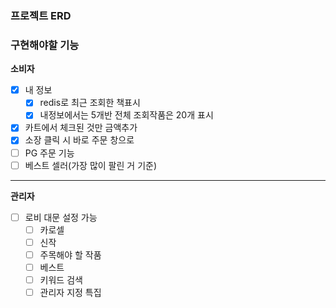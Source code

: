 ### 프로젝트 ERD

### 구현해야할 기능

**소비자**

- [X] 내 정보
  - [X] redis로 최근 조회한 책표시
  - [X] 내정보에서는 5개반 전체 조회작품은 20개 표시
- [X] 카트에서 체크된 것만 금액추가
- [X] 소장 클릭 시 바로 주문 창으로
- [ ] PG 주문 기능
- [ ] 베스트 셀러(가장 많이 팔린 거 기준)

***

**관리자**
- [ ] 로비 대문 설정 가능
  - [ ] 카로셀
  - [ ] 신작
  - [ ] 주목해야 할 작품
  - [ ] 베스트
  - [ ] 키워드 검색
  - [ ] 관리자 지정 특집
